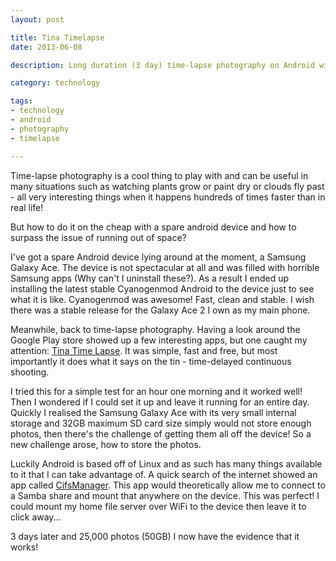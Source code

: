 ```yaml
---
layout: post

title: Tina Timelapse
date: 2013-06-08

description: Long duration (3 day) time-lapse photography on Android with Tina Timelapse

category: technology

tags:
- technology
- android
- photography
- timelapse

---
```


Time-lapse photography is a cool thing to play with and can be useful in
many situations such as watching plants grow or paint dry or clouds fly
past - all very interesting things when it happens hundreds of times
faster than in real life!

But how to do it on the cheap with a spare android device and how to
surpass the issue of running out of space?

I've got a spare Android device lying around at the moment, a
Samsung Galaxy Ace. The device is not spectacular at all and was filled
with horrible Samsung apps (Why can't I uninstall these?). As a result
I ended up installing the latest stable Cyanogenmod Android to the
device just to see what it is like. Cyanogenmod was awesome!
Fast, clean and stable. I wish there was a stable release for the
Galaxy Ace 2 I own as my main phone.

Meanwhile, back to time-lapse photography. Having a look around the
Google Play store showed up a few interesting apps, but one caught my
attention: [Tina Time Lapse](https://play.google.com/store/apps/details?id=com.tina.time_lapse&hl=en).
It was simple, fast and free, but most importantly it does what it says
on the tin - time-delayed continuous shooting.

I tried this for a simple test for an hour one morning and it worked
well! Then I wondered if I could set it up and leave it running for an
entire day. Quickly I realised the Samsung Galaxy Ace with its very
small internal storage and 32GB maximum SD card size simply would not
store enough photos, then there's the challenge of getting them all off
the device! So a new challenge arose, how to store the photos.

Luckily Android is based off of Linux and as such has many things
available to it that I can take advantage of. A quick search of the
internet showed an app called
[CifsManager](https://play.google.com/store/apps/details?id=ws.plattner.cifsmanager&hl=en).
This app would theoretically allow me to connect to a Samba share and
mount that anywhere on the device. This was perfect! I could mount my
home file server over WiFi to the device then leave it to click away...

3 days later and 25,000 photos (50GB) I now have the evidence that it
works!
